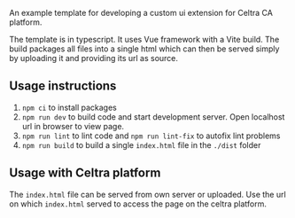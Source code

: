 An example template for developing a custom ui extension for Celtra CA platform.

The template is in typescript.
It uses Vue framework with a Vite build.
The build packages all files into a single html which can then be served simply by uploading it and providing its url as source.


## Usage instructions

1. `npm ci` to install packages
2. `npm run dev` to build code and start development server. Open localhost url in browser to view page.
3. `npm run lint` to lint code and `npm run lint-fix` to autofix lint problems
4. `npm run build` to build a single `index.html` file in the `./dist` folder


## Usage with Celtra platform
The `index.html` file can be served from own server or uploaded. Use the url on which `index.html` served to access the page on the celtra platform.
